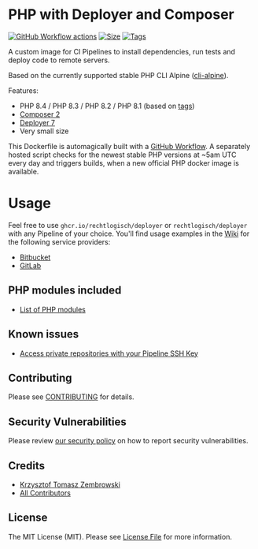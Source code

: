 # PHP with Deployer and Composer

[![GitHub Workflow actions](https://github.com/rechtlogisch/deployer/actions/workflows/build-and-publish.yml/badge.svg)](https://github.com/rechtlogisch/deployer/actions)
[![Size](https://img.shields.io/docker/image-size/rechtlogisch/deployer/latest)](https://github.com/rechtlogisch/deployer/pkgs/container/deployer)
[![Tags](https://ghcr-badge.egpl.dev/rechtlogisch/deployer/tags)](https://github.com/rechtlogisch/deployer/pkgs/container/deployer)

A custom image for CI Pipelines to install dependencies, run tests and deploy code to remote servers.  

Based on the currently supported stable PHP CLI Alpine ([cli-alpine](https://github.com/docker-library/docs/blob/master/php/README.md#supported-tags-and-respective-dockerfile-links)).

Features:
- PHP 8.4 / PHP 8.3 / PHP 8.2 / PHP 8.1 (based on [tags](https://hub.docker.com/repository/docker/rechtlogisch/deployer/tags))
- [Composer 2](https://getcomposer.org/)
- [Deployer 7](https://deployer.org/)
- Very small size

This Dockerfile is automagically built with a [GitHub Workflow](https://github.com/rechtlogisch/deployer/actions/workflows/build-and-publish.yml). A separately hosted script checks for the newest stable PHP versions at ~5am UTC every day and triggers builds, when a new official PHP docker image is available.

# Usage

Feel free to use `ghcr.io/rechtlogisch/deployer` or `rechtlogisch/deployer` with any Pipeline of your choice. You'll find usage examples in the [Wiki](https://github.com/rechtlogisch/deployer/wiki) for the following service providers:

* [Bitbucket](https://github.com/rechtlogisch/deployer/wiki/Bitbucket-Pipeline)
* [GitLab](https://github.com/rechtlogisch/deployer/wiki/GitLab-Pipeline)

## PHP modules included

* [List of PHP modules](https://github.com/rechtlogisch/deployer/wiki/List-of-PHP-modules)

## Known issues

* [Access private repositories with your Pipeline SSH Key](https://github.com/rechtlogisch/deployer/wiki/Access-private-repositories-with-your-Pipeline-SSH-Key)

## Contributing

Please see [CONTRIBUTING](https://github.com/rechtlogisch/deployer/blob/main/.github/CONTRIBUTING.md) for details.

## Security Vulnerabilities

Please review [our security policy](https://github.com/rechtlogisch/deployer/security/policy) on how to report security vulnerabilities.

## Credits

- [Krzysztof Tomasz Zembrowski](https://github.com/zembrowski)
- [All Contributors](https://github.com/rechtlogisch/deployer/graphs/contributors)

## License

The MIT License (MIT). Please see [License File](https://github.com/rechtlogisch/deployer/blob/main/LICENSE) for more information.
